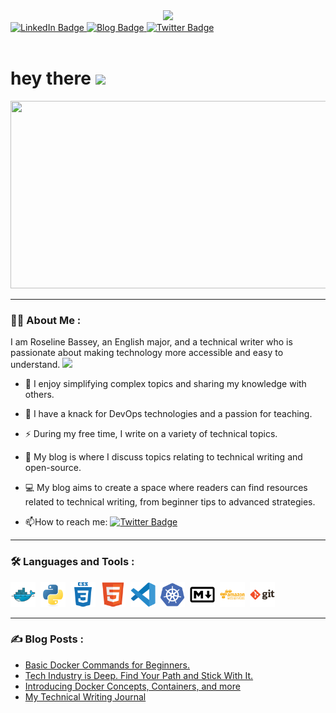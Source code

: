 <div id="header" align="center">
  <img src="https://media.giphy.com/media/1ZDHH6zox36D1vfNsE/giphy.gif" width="100"/>
</div>



<div id="badges">
  <a href="https://www.linkedin.com/in/roselyn-bassey">
    <img src="https://img.shields.io/badge/LinkedIn-blue?style=for-the-badge&logo=linkedin&logoColor=white" alt="LinkedIn Badge"/>
  </a>
  <a href="https://dev.to/roselinebassey">
    <img src="https://img.shields.io/badge/Blog-yellow?style=for-the-badge&logo=blog&logoColor=white" alt="Blog Badge"/>
  </a>
  <a href="https://twitter.com/Hello_Roseline">
    <img src="https://img.shields.io/badge/Twitter-blue?style=for-the-badge&logo=twitter&logoColor=white" alt="Twitter Badge"/>
  </a>
</div>

<img src="https://komarev.com/ghpvc/?username=Roseline-Bassey&style=flat-square&color=blue" alt=""/>

<h1>
  hey there
  <img src="https://media.giphy.com/media/hvRJCLFzcasrR4ia7z/giphy.gif" width="30px"/>
</h1>

<div align="center">
  <img src="https://media.giphy.com/media/dWesBcTLavkZuG35MI/giphy.gif" width="600" height="300"/>
</div>

---

### :woman_technologist: About Me :

I am Roseline Bassey, an English major, and a technical writer who is passionate about making technology more accessible and easy to understand. <img src="https://media.giphy.com/media/WUlplcMpOCEmTGBtBW/giphy.gif" width="30">

- :telescope: I enjoy simplifying complex topics and sharing my knowledge with others.

- :seedling: I have a knack for DevOps technologies and a passion for teaching.
- :zap: During my free time, I write on a variety of technical topics.
- :book: My blog is where I discuss topics relating to technical writing and open-source.

- :computer: My blog aims to create a space where readers can find resources related to technical writing, from beginner tips to advanced strategies.

- :mailbox:How to reach me: [![Twitter Badge](https://img.shields.io/badge/-kakbar-blue?style=flat&logo=Twitter&logoColor=white)](https://twitter.com/Hello_Roseline)

---

### :hammer_and_wrench: Languages and Tools :


<div>
  <img src="https://github.com/devicons/devicon/blob/master/icons/docker/docker-original.svg" title="Docker" alt="Docker" width="40" height="40"/>&nbsp;
  <img src="https://github.com/devicons/devicon/blob/master/icons/python/python-original.svg" title="Python" alt="Python" width="40" height="40"/>&nbsp;
  <img src="https://github.com/devicons/devicon/blob/master/icons/css3/css3-plain-wordmark.svg"  title="CSS3" alt="CSS" width="40" height="40"/>&nbsp;
  <img src="https://github.com/devicons/devicon/blob/master/icons/html5/html5-original.svg" title="HTML5" alt="HTML" width="40" height="40"/>&nbsp;
  <img src="https://github.com/devicons/devicon/blob/master/icons/vscode/vscode-original.svg" title="VsCode" alt="VsCode" width="40" height="40"/>&nbsp;
  <img src="https://github.com/devicons/devicon/blob/master/icons/kubernetes/kubernetes-plain.svg" title="Kubernetes" alt="Kubernetes" width="40" height="40"/>&nbsp;
  <img src="https://github.com/devicons/devicon/blob/master/icons/markdown/markdown-original.svg" title="Markdown"  alt="Markdown" width="40" height="40"/>&nbsp;
  <img src="https://github.com/devicons/devicon/blob/master/icons/amazonwebservices/amazonwebservices-plain-wordmark.svg" title="AWS" alt="AWS" width="40" height="40"/>&nbsp;
  <img src="https://github.com/devicons/devicon/blob/master/icons/git/git-original-wordmark.svg" title="Git" **alt="Git" width="40" height="40"/>
</div>

---

### :writing_hand: Blog Posts :

<!-- BLOG-POST-LIST:START -->
- [Basic Docker Commands for Beginners.](https://dev.to/roselinebassey/docker-for-beginners-basic-docker-commands-2n89)
- [Tech Industry is Deep. Find Your Path and Stick With It.](https://dev.to/roselinebassey/tech-industry-is-deep-find-your-path-and-stick-with-it-1d7l)
- [Introducing Docker Concepts, Containers, and more](https://dev.to/roselinebassey/introducing-docker-concepts-containers-and-more-17hc)
- [My Technical Writing Journal](https://dev.to/roselinebassey/my-technical-writing-journal-4o5o)
<!-- BLOG-POST-LIST:END -->
